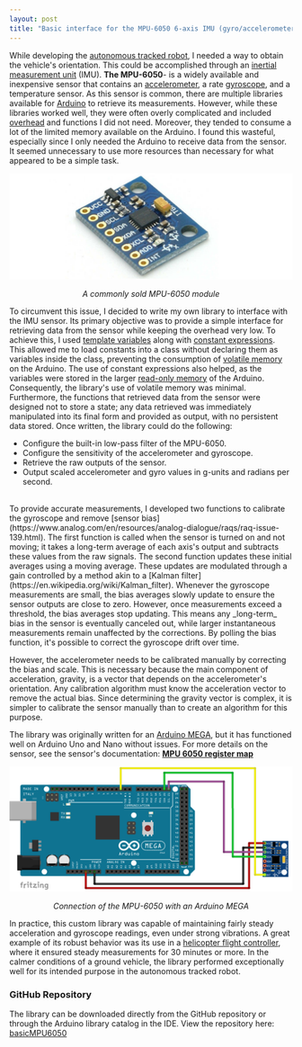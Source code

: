 ```yaml
---
layout: post
title: "Basic interface for the MPU-6050 6-axis IMU (gyro/accelerometer)"
---
```


While developing the [autonomous tracked robot](/projects/robots/2020/05/10/autonomous_tracked_vehicle.html), I needed a way to obtain the vehicle's orientation. This could be accomplished through an [inertial measurement unit](https://en.wikipedia.org/wiki/Inertial_measurement_unit) (IMU). **The MPU-6050**- is a widely available and inexpensive sensor that contains an [accelerometer](https://en.wikipedia.org/wiki/Accelerometer), a rate [gyroscope](https://en.wikipedia.org/wiki/Gyroscope), and a temperature sensor. As this sensor is common, there are multiple libraries available for [Arduino](https://www.arduino.cc/) to retrieve its measurements. However, while these libraries worked well, they were often overly complicated and included [overhead](https://en.wikipedia.org/wiki/Overhead_(computing)) and functions I did not need. Moreover, they tended to consume a lot of the limited memory available on the Arduino. I found this wasteful, especially since I only needed the Arduino to receive data from the sensor. It seemed unnecessary to use more resources than necessary for what appeared to be a simple task.

![image](/img/imu-filter/mpu6050.jpg)
<p align="center"><i>A commonly sold MPU-6050 module</i></p>

To circumvent this issue, I decided to write my own library to interface with the IMU sensor. Its primary objective was to provide a simple interface for retrieving data from the sensor while keeping the overhead very low. To achieve this, I used [template variables](https://en.cppreference.com/w/cpp/language/variable_template) along with [constant expressions](https://en.cppreference.com/w/cpp/language/constant_expression). This allowed me to load constants into a class without declaring them as variables inside the class, preventing the consumption of [volatile memory](https://en.wikipedia.org/wiki/Volatile_memory) on the Arduino. The use of constant expressions also helped, as the variables were stored in the larger [read-only memory](https://en.wikipedia.org/wiki/Non-volatile_memory) of the Arduino. Consequently, the library's use of volatile memory was minimal. Furthermore, the functions that retrieved data from the sensor were designed not to store a state; any data retrieved was immediately manipulated into its final form and provided as output, with no persistent data stored. Once written, the library could do the following:

- Configure the built-in low-pass filter of the MPU-6050.
- Configure the sensitivity of the accelerometer and gyroscope.
- Retrieve the raw outputs of the sensor.
- Output scaled accelerometer and gyro values in g-units and radians per second.

<br>
To provide accurate measurements, I developed two functions to calibrate the gyroscope and remove [sensor bias](https://www.analog.com/en/resources/analog-dialogue/raqs/raq-issue-139.html). The first function is called when the sensor is turned on and not moving; it takes a long-term average of each axis's output and subtracts these values from the raw signals. The second function updates these initial averages using a moving average. These updates are modulated through a gain controlled by a method akin to a [Kalman filter](https://en.wikipedia.org/wiki/Kalman_filter). Whenever the gyroscope measurements are small, the bias averages slowly update to ensure the sensor outputs are close to zero. However, once measurements exceed a threshold, the bias averages stop updating. This means any _long-term_ bias in the sensor is eventually canceled out, while larger instantaneous measurements remain unaffected by the corrections. By polling the bias function, it's possible to correct the gyroscope drift over time.

However, the accelerometer needs to be calibrated manually by correcting the bias and scale. This is necessary because the main component of acceleration, gravity, is a vector that depends on the accelerometer's orientation. Any calibration algorithm must know the acceleration vector to remove the actual bias. Since determining the gravity vector is complex, it is simpler to calibrate the sensor manually than to create an algorithm for this purpose.

The library was originally written for an [Arduino MEGA](https://store.arduino.cc/products/arduino-mega-2560-rev3), but it has functioned well on Arduino Uno and Nano without issues. For more details on the sensor, see the sensor's documentation: **[MPU 6050 register map](https://invensense.tdk.com/wp-content/uploads/2015/02/MPU-6000-Register-Map1.pdf)**

![image](/img/imu-filter/mpu6050-diagram.png)
<p align="center"><i>Connection of the MPU-6050 with an Arduino MEGA</i></p>

In practice, this custom library was capable of maintaining fairly steady acceleration and gyroscope readings, even under strong vibrations. A great example of its robust behavior was its use in a [helicopter flight controller](/projects/helicopters/2017/07/01/heli_flight_controller.html), where it ensured steady measurements for 30 minutes or more. In the calmer conditions of a ground vehicle, the library performed exceptionally well for its intended purpose in the autonomous tracked robot.

### GitHub Repository
The library can be downloaded directly from the GitHub repository or through the Arduino library catalog in the IDE. View the repository here: [basicMPU6050](https://github.com/RCmags/basicMPU6050)

